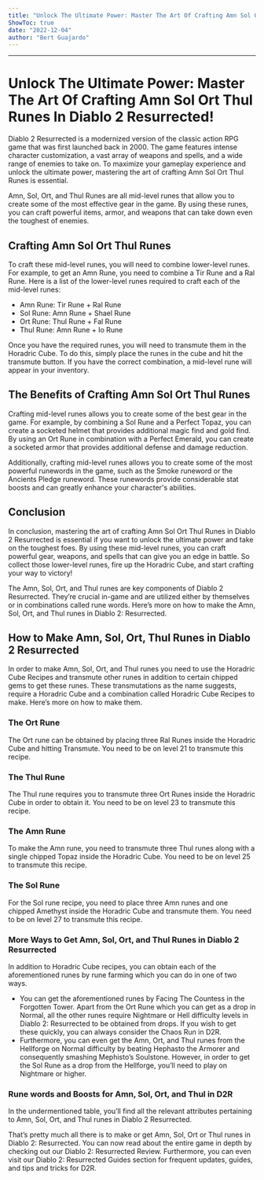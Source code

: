 ```yaml
---
title: "Unlock The Ultimate Power: Master The Art Of Crafting Amn Sol Ort Thul Runes In Diablo 2 Resurrected!"
ShowToc: true 
date: "2022-12-04"
author: "Bert Guajardo"
---
```

*****
# Unlock The Ultimate Power: Master The Art Of Crafting Amn Sol Ort Thul Runes In Diablo 2 Resurrected!

Diablo 2 Resurrected is a modernized version of the classic action RPG game that was first launched back in 2000. The game features intense character customization, a vast array of weapons and spells, and a wide range of enemies to take on. To maximize your gameplay experience and unlock the ultimate power, mastering the art of crafting Amn Sol Ort Thul Runes is essential.

Amn, Sol, Ort, and Thul Runes are all mid-level runes that allow you to create some of the most effective gear in the game. By using these runes, you can craft powerful items, armor, and weapons that can take down even the toughest of enemies.

## Crafting Amn Sol Ort Thul Runes

To craft these mid-level runes, you will need to combine lower-level runes. For example, to get an Amn Rune, you need to combine a Tir Rune and a Ral Rune. Here is a list of the lower-level runes required to craft each of the mid-level runes:

- Amn Rune: Tir Rune + Ral Rune
- Sol Rune: Amn Rune + Shael Rune
- Ort Rune: Thul Rune + Fal Rune
- Thul Rune: Amn Rune + Io Rune

Once you have the required runes, you will need to transmute them in the Horadric Cube. To do this, simply place the runes in the cube and hit the transmute button. If you have the correct combination, a mid-level rune will appear in your inventory. 

## The Benefits of Crafting Amn Sol Ort Thul Runes

Crafting mid-level runes allows you to create some of the best gear in the game. For example, by combining a Sol Rune and a Perfect Topaz, you can create a socketed helmet that provides additional magic find and gold find. By using an Ort Rune in combination with a Perfect Emerald, you can create a socketed armor that provides additional defense and damage reduction.

Additionally, crafting mid-level runes allows you to create some of the most powerful runewords in the game, such as the Smoke runeword or the Ancients Pledge runeword. These runewords provide considerable stat boosts and can greatly enhance your character's abilities.

## Conclusion

In conclusion, mastering the art of crafting Amn Sol Ort Thul Runes in Diablo 2 Resurrected is essential if you want to unlock the ultimate power and take on the toughest foes. By using these mid-level runes, you can craft powerful gear, weapons, and spells that can give you an edge in battle. So collect those lower-level runes, fire up the Horadric Cube, and start crafting your way to victory!


The Amn, Sol, Ort, and Thul runes are key components of Diablo 2 Resurrected. They’re crucial in-game and are utilized either by themselves or in combinations called rune words. Here’s more on how to make the Amn, Sol, Ort, and Thul runes in Diablo 2: Resurrected.
 
## How to Make Amn, Sol, Ort, Thul Runes in Diablo 2 Resurrected
 

 
In order to make Amn, Sol, Ort, and Thul runes you need to use the Horadric Cube Recipes and transmute other runes in addition to certain chipped gems to get these runes. These transmutations as the name suggests, require a Horadric Cube and a combination called Horadric Cube Recipes to make. Here’s more on how to make them.
 
### The Ort Rune
 
The Ort rune can be obtained by placing three Ral Runes inside the Horadric Cube and hitting Transmute. You need to be on level 21 to transmute this recipe.
 
### The Thul Rune
 
The Thul rune requires you to transmute three Ort Runes inside the Horadric Cube in order to obtain it. You need to be on level 23 to transmute this recipe.
 
### The Amn Rune
 
To make the Amn rune, you need to transmute three Thul runes along with a single chipped Topaz inside the Horadric Cube. You need to be on level 25 to transmute this recipe.
 
### The Sol Rune
 
For the Sol rune recipe, you need to place three Amn runes and one chipped Amethyst inside the Horadric Cube and transmute them. You need to be on level 27 to transmute this recipe.
 
### More Ways to Get Amn, Sol, Ort, and Thul Runes in Diablo 2 Resurrected
 
In addition to Horadric Cube recipes, you can obtain each of the aforementioned runes by rune farming which you can do in one of two ways.
 
- You can get the aforementioned runes by Facing The Countess in the Forgotten Tower. Apart from the Ort Rune which you can get as a drop in Normal, all the other runes require Nightmare or Hell difficulty levels in Diablo 2: Resurrected to be obtained from drops. If you wish to get these quickly, you can always consider the Chaos Run in D2R.
 - Furthermore, you can even get the Amn, Ort, and Thul runes from the Hellforge on Normal difficulty by beating Hephasto the Armorer and consequently smashing Mephisto’s Soulstone. However, in order to get the Sol Rune as a drop from the Hellforge, you’ll need to play on Nightmare or higher.

 
### Rune words and Boosts for Amn, Sol, Ort, and Thul in D2R
 
In the undermentioned table, you’ll find all the relevant attributes pertaining to Amn, Sol, Ort, and Thul runes in Diablo 2 Resurrected.
 
That’s pretty much all there is to make or get Amn, Sol, Ort or Thul runes in Diablo 2: Resurrected. You can now read about the entire game in depth by checking out our Diablo 2: Resurrected Review. Furthermore, you can even visit our Diablo 2: Resurrected Guides section for frequent updates, guides, and tips and tricks for D2R.





